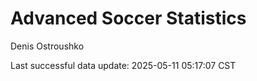 # Advanced Soccer Statistics
Denis Ostroushko

<!-- gfm -->

Last successful data update: 2025-05-11 05:17:07 CST
